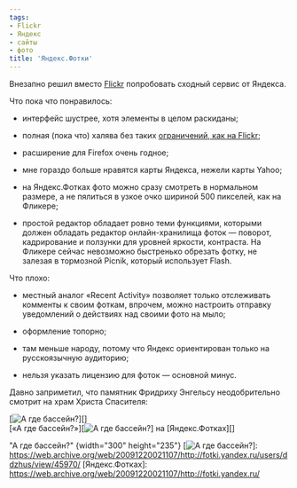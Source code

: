 ```yaml
---
tags:
- Flickr
- Яндекс
- сайты
- фото
title: 'Яндекс.Фотки'
---
```


Внезапно решил вместо [Flickr][] попробовать сходный сервис от Яндекса.

Что пока что понравилось:

-   интерфейс шустрее, хотя элементы в целом раскиданы;

-   полная (пока что) халява без таких [ограничений, как на Flickr][];

-   расширение для Firefox очень годное;

-   мне гораздо больше нравятся карты Яндекса, нежели карты Yahoo;

-   на Яндекс.Фотках фото можно сразу смотреть в нормальном размере, а
    не пялиться в узкое очко шириной 500 пикселей, как на Фликере;

-   простой редактор обладает ровно теми функциями, которыми должен
    обладать редактор онлайн-хранилища фоток — поворот, кадрирование и
    ползунки для уровней яркости, контраста. На Фликере сейчас
    невозможно быстренько обрезать фотку, не залезая в тормозной Picnik,
    который использует Flash.

Что плохо:

-   местный аналог «Recent Activity» позволяет только отслеживать
    комменты к своим фоткам, впрочем, можно настроить отправку
    уведомлений о действиях над своими фото на мыло;

-   оформление топорно;

-   там меньше народу, потому что Яндекс ориентирован только на
    русскоязычную аудиторию;

-   нельзя указать лицензию для фоток — основной минус.

Давно заприметил, что памятник Фридриху Энгельсу неодобрительно смотрит
на храм Христа Спасителя:

[![А где бассейн?][]][]\
[«А где бассейн?»][![А где бассейн?][]] на [Яндекс.Фотках][]

  [Flickr]: /web/20091220021107/http://sphinx.net.ru:80/blog/tag/Flickr
  [ограничений, как на Flickr]: /web/20091220021107/http://sphinx.net.ru:80/blog/entry/408/
  [А где бассейн?]: https://web.archive.org/web/20091220021107im_/http://img-fotki.yandex.ru/get/3604/ddzhus.0/0_b392_cac1165f_-2-M.jpg
    "А где бассейн?" {width="300" height="235"}
  [![А где бассейн?][]]: https://web.archive.org/web/20091220021107/http://fotki.yandex.ru/users/ddzhus/view/45970/
  [Яндекс.Фотках]: https://web.archive.org/web/20091220021107/http://fotki.yandex.ru/